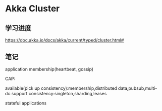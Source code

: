 # Akka Cluster


## 学习进度

https://doc.akka.io/docs/akka/current/typed/cluster.html#


## 笔记


application membership(heartbeat, gossip)

CAP:

available(pick up consistency):membership,distributed data,pubsub,multi-dc support
consistency:singleton,sharding,leases


stateful applications



